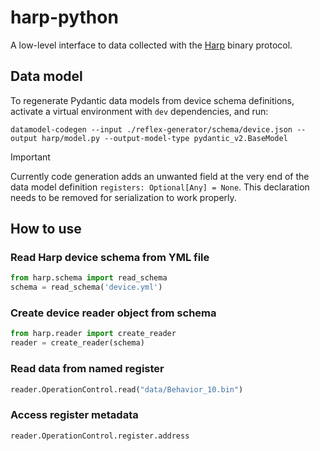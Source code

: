 # harp-python

A low-level interface to data collected with the [Harp](https://harp-tech.org/) binary protocol.

## Data model 

To regenerate Pydantic data models from device schema definitions, activate a virtual environment with `dev` dependencies, and run:

```
datamodel-codegen --input ./reflex-generator/schema/device.json --output harp/model.py --output-model-type pydantic_v2.BaseModel
```

> [!IMPORTANT]
> Currently code generation adds an unwanted field at the very end of the data model definition `registers: Optional[Any] = None`. This declaration needs to be removed for serialization to work properly.

## How to use

### Read Harp device schema from YML file

```python
from harp.schema import read_schema
schema = read_schema('device.yml')
```

### Create device reader object from schema

```python
from harp.reader import create_reader
reader = create_reader(schema)
```

### Read data from named register

```python
reader.OperationControl.read("data/Behavior_10.bin")
```

### Access register metadata

```python
reader.OperationControl.register.address
```
